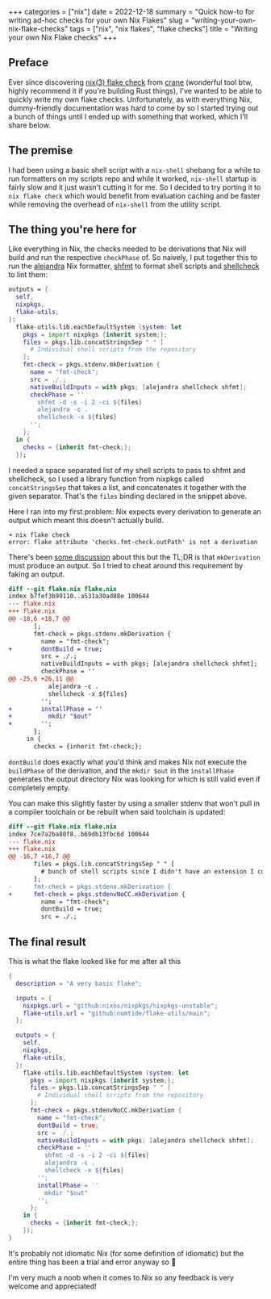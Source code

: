 +++
categories = ["nix"]
date = 2022-12-18
summary = "Quick how-to for writing ad-hoc checks for your own Nix Flakes"
slug = "writing-your-own-nix-flake-checks"
tags = ["nix", "nix flakes", "flake checks"]
title = "Writing your own Nix Flake checks"
+++

## Preface

Ever since discovering [nix(3) flake check](https://nixos.org/manual/nix/stable/command-ref/new-cli/nix3-flake-check.html) from [crane](https://github.com/ipetkov/crane) (wonderful tool btw, highly recommend it if you're building Rust things), I've wanted to be able to quickly write my own flake checks. Unfortunately, as with everything Nix, dummy-friendly documentation was hard to come by so I started trying out a bunch of things until I ended up with something that worked, which I'll share below.

## The premise

I had been using a basic shell script with a `nix-shell` shebang for a while to run formatters on my scripts repo and while it worked, `nix-shell` startup is fairly slow and it just wasn't cutting it for me. So I decided to try porting it to `nix flake check` which would benefit from evaluation caching and be faster while removing the overhead of `nix-shell` from the utility script.

## The thing you're here for

Like everything in Nix, the checks needed to be derivations that Nix will build and run the respective `checkPhase` of. So naively, I put together this to run the [alejandra](https://github.com/kamadorueda/alejandra) Nix formatter, [shfmt](https://github.com/mvdan/sh) to format shell scripts and [shellcheck](https://shellcheck.net/) to lint them:

```nix
outputs = {
  self,
  nixpkgs,
  flake-utils,
}:
  flake-utils.lib.eachDefaultSystem (system: let
    pkgs = import nixpkgs {inherit system;};
    files = pkgs.lib.concatStringsSep " " [
      # Individual shell scripts from the repository
    ];
    fmt-check = pkgs.stdenv.mkDerivation {
      name = "fmt-check";
      src = ./.;
      nativeBuildInputs = with pkgs; [alejandra shellcheck shfmt];
      checkPhase = ''
        shfmt -d -s -i 2 -ci ${files}
        alejandra -c .
        shellcheck -x ${files}
      '';
    };
  in {
    checks = {inherit fmt-check;};
  });
```

I needed a space separated list of my shell scripts to pass to shfmt and shellcheck, so I used a library function from nixpkgs called `concatStringsSep` that takes a list, and concatenates it together with the given separator. That's the `files` binding declared in the snippet above.

Here I ran into my first problem: Nix expects every derivation to generate an output which meant this doesn't actually build.

```plaintext
➜ nix flake check
error: flake attribute 'checks.fmt-check.outPath' is not a derivation
```

There's been [some discussion](https://github.com/NixOS/nixpkgs/issues/16182) about this but the TL;DR is that `mkDerivation` must produce an output. So I tried to cheat around this requirement by faking an output.

```diff
diff --git flake.nix flake.nix
index b7fef3b99110..a531a30ad88e 100644
--- flake.nix
+++ flake.nix
@@ -18,6 +18,7 @@
       ];
       fmt-check = pkgs.stdenv.mkDerivation {
         name = "fmt-check";
+        dontBuild = true;
         src = ./.;
         nativeBuildInputs = with pkgs; [alejandra shellcheck shfmt];
         checkPhase = ''
@@ -25,6 +26,11 @@
           alejandra -c .
           shellcheck -x ${files}
         '';
+        installPhase = ''
+          mkdir "$out"
+        '';
       };
     in {
       checks = {inherit fmt-check;};
```

`dontBuild` does exactly what you'd think and makes Nix not execute the `buildPhase` of the derivation, and the `mkdir $out` in the `installPhase` generates the output directory Nix was looking for which is still valid even if completely empty.

You can make this slightly faster by using a smaller stdenv that won't pull in a compiler toolchain or be rebuilt when said toolchain is updated:

```diff
diff --git flake.nix flake.nix
index 7ce7a2ba80f8..b69db13fbc6d 100644
--- flake.nix
+++ flake.nix
@@ -16,7 +16,7 @@
       files = pkgs.lib.concatStringsSep " " [
         # bunch of shell scripts since I didn't have an extension I could glob against
       ];
-      fmt-check = pkgs.stdenv.mkDerivation {
+      fmt-check = pkgs.stdenvNoCC.mkDerivation {
         name = "fmt-check";
         dontBuild = true;
         src = ./.;
```

## The final result

This is what the flake looked like for me after all this

```nix
{
  description = "A very basic flake";

  inputs = {
    nixpkgs.url = "github:nixos/nixpkgs/nixpkgs-unstable";
    flake-utils.url = "github:numtide/flake-utils/main";
  };

  outputs = {
    self,
    nixpkgs,
    flake-utils,
  }:
    flake-utils.lib.eachDefaultSystem (system: let
      pkgs = import nixpkgs {inherit system;};
      files = pkgs.lib.concatStringsSep " " [
        # Individual shell scripts from the repository
      ];
      fmt-check = pkgs.stdenvNoCC.mkDerivation {
        name = "fmt-check";
        dontBuild = true;
        src = ./.;
        nativeBuildInputs = with pkgs; [alejandra shellcheck shfmt];
        checkPhase = ''
          shfmt -d -s -i 2 -ci ${files}
          alejandra -c .
          shellcheck -x ${files}
        '';
        installPhase = ''
          mkdir "$out"
        '';
      };
    in {
      checks = {inherit fmt-check;};
    });
}
```

It's probably not idiomatic Nix (for some definition of idiomatic) but the entire thing has been a trial and error anyway so :shrug:

I'm very much a noob when it comes to Nix so any feedback is very welcome and appreciated!
